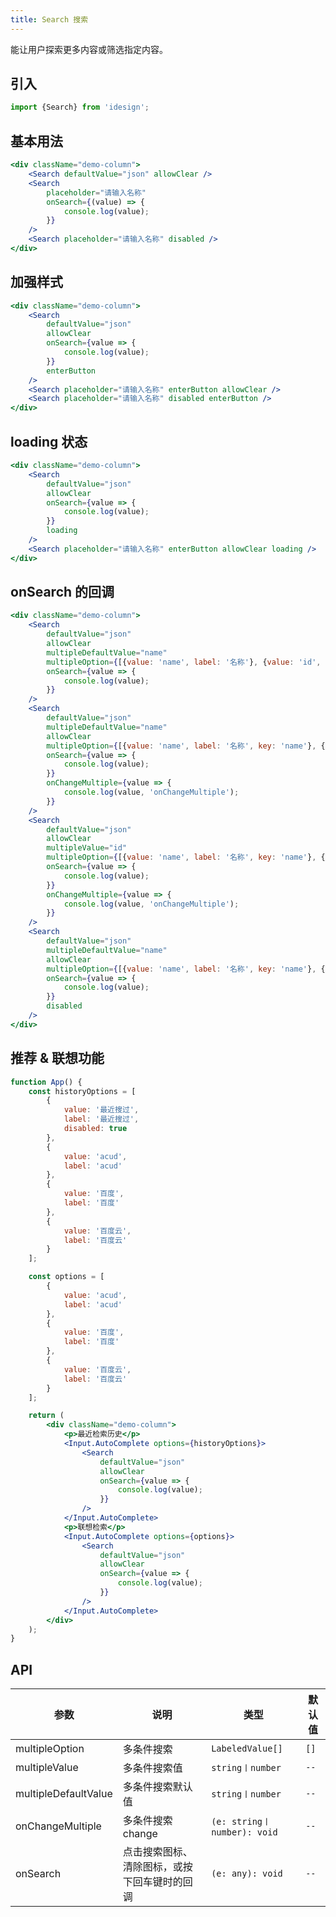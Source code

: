 ```yaml
---
title: Search 搜索
---
```


能让用户探索更多内容或筛选指定内容。

## 引入

```js
import {Search} from 'idesign';
```

## 基本用法

```jsx live fffx
<div className="demo-column">
    <Search defaultValue="json" allowClear />
    <Search
        placeholder="请输入名称"
        onSearch={(value) => {
            console.log(value);
        }}
    />
    <Search placeholder="请输入名称" disabled />
</div>
```

## 加强样式

```jsx live fffx
<div className="demo-column">
    <Search
        defaultValue="json"
        allowClear
        onSearch={value => {
            console.log(value);
        }}
        enterButton
    />
    <Search placeholder="请输入名称" enterButton allowClear />
    <Search placeholder="请输入名称" disabled enterButton />
</div>
```

## loading 状态

```jsx live fff
<div className="demo-column">
    <Search
        defaultValue="json"
        allowClear
        onSearch={value => {
            console.log(value);
        }}
        loading
    />
    <Search placeholder="请输入名称" enterButton allowClear loading />
</div>
```

## onSearch 的回调

```jsx live fff
<div className="demo-column">
    <Search
        defaultValue="json"
        allowClear
        multipleDefaultValue="name"
        multipleOption={[{value: 'name', label: '名称'}, {value: 'id', label: 'ID'}]}
        onSearch={value => {
            console.log(value);
        }}
    />
    <Search
        defaultValue="json"
        multipleDefaultValue="name"
        allowClear
        multipleOption={[{value: 'name', label: '名称', key: 'name'}, {value: 'id', label: 'ID', key: 'id'}]}
        onSearch={value => {
            console.log(value);
        }}
        onChangeMultiple={value => {
            console.log(value, 'onChangeMultiple');
        }}
    />
    <Search
        defaultValue="json"
        allowClear
        multipleValue="id"
        multipleOption={[{value: 'name', label: '名称', key: 'name'}, {value: 'id', label: 'ID', key: 'id'}]}
        onSearch={value => {
            console.log(value);
        }}
        onChangeMultiple={value => {
            console.log(value, 'onChangeMultiple');
        }}
    />
    <Search
        defaultValue="json"
        multipleDefaultValue="name"
        allowClear
        multipleOption={[{value: 'name', label: '名称', key: 'name'}, {value: 'id', label: 'ID', key: 'id'}]}
        onSearch={value => {
            console.log(value);
        }}
        disabled
    />
</div>
```

## 推荐 & 联想功能

```jsx live fff
function App() {
    const historyOptions = [
        {
            value: '最近搜过',
            label: '最近搜过',
            disabled: true
        },
        {
            value: 'acud',
            label: 'acud'
        },
        {
            value: '百度',
            label: '百度'
        },
        {
            value: '百度云',
            label: '百度云'
        }
    ];

    const options = [
        {
            value: 'acud',
            label: 'acud'
        },
        {
            value: '百度',
            label: '百度'
        },
        {
            value: '百度云',
            label: '百度云'
        }
    ];

    return (
        <div className="demo-column">
            <p>最近检索历史</p>
            <Input.AutoComplete options={historyOptions}>
                <Search
                    defaultValue="json"
                    allowClear
                    onSearch={value => {
                        console.log(value);
                    }}
                />
            </Input.AutoComplete>
            <p>联想检索</p>
            <Input.AutoComplete options={options}>
                <Search
                    defaultValue="json"
                    allowClear
                    onSearch={value => {
                        console.log(value);
                    }}
                />
            </Input.AutoComplete>
        </div>
    );
}
```

## API

| 参数                 | 说明                                         | 类型                        | 默认值 |
| -------------------- | -------------------------------------------- | --------------------------- | ------ |
| multipleOption       | 多条件搜索                                   | `LabeledValue[]`            | `[]`   |
| multipleValue        | 多条件搜索值                                 | `string〡number`            | `--`   |
| multipleDefaultValue | 多条件搜索默认值                             | `string〡number`            | `--`   |
| onChangeMultiple     | 多条件搜索 change                            | `(e: string〡number): void` | `--`   |
| onSearch             | 点击搜索图标、清除图标，或按下回车键时的回调 | `(e: any): void`            | `--`   |
